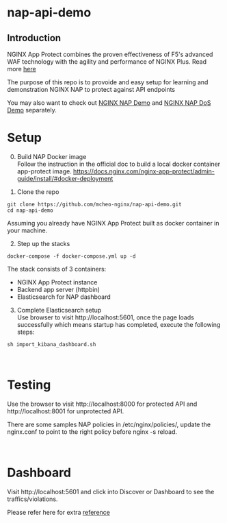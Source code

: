 # nap-api-demo

## Introduction
NGINX App Protect combines the proven effectiveness of F5's advanced WAF technology with the agility and performance of NGINX Plus. Read more [here](https://www.nginx.com/products/nginx-app-protect/web-application-firewall)

The purpose of this repo is to provoide and easy setup for learning and demonstration NGINX NAP to protect against API endpoints

You may also want to check out [NGINX NAP Demo](https://github.com/mcheo-nginx/nap-demo) and [NGINX NAP DoS Demo](https://github.com/mcheo-nginx/nap-dos-demo) separately.
<br/>


# Setup

0. Build NAP Docker image</br>
Follow the instruction in the official doc to build a local docker container app-protect image. https://docs.nginx.com/nginx-app-protect/admin-guide/install/#docker-deployment


1. Clone the repo
```
git clone https://github.com/mcheo-nginx/nap-api-demo.git
cd nap-api-demo
```

Assuming you already have NGINX App Protect built as docker container in your machine.


2. Step up the stacks
```
docker-compose -f docker-compose.yml up -d
```

The stack consists of 3 containers:
- NGINX App Protect instance
- Backend app server (httpbin)
- Elasticsearch for NAP dashboard


3. Complete Elasticsearch setup</br>
Use browser to visit http://localhost:5601, once the page loads successfully which means startup has completed, execute the following steps:
```
sh import_kibana_dashboard.sh
```
<br/>


# Testing
Use the browser to visit http://localhost:8000 for protected API and http://localhost:8001 for unprotected API.

There are some samples NAP policies in /etc/nginx/policies/, update the nginx.conf to point to the right policy before nginx -s reload.


<br/>

# Dashboard
Visit http://localhost:5601 and click into Discover or Dashboard to see the traffics/violations.

Please refer here for extra [reference](https://devcentral.f5.com/s/articles/Dashboards-for-NGINX-App-Protect)

<br/>
